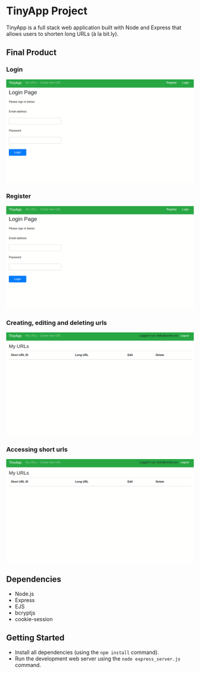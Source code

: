 # TinyApp Project

TinyApp is a full stack web application built with Node and Express that allows users to shorten long URLs (à la bit.ly).

## Final Product

### Login

!["Login page"](https://github.com/originallykevin/tinyapp/blob/master/docs/login.gif)

### Register

!["Registration"](https://github.com/originallykevin/tinyapp/blob/master/docs/registration.gif)

### Creating, editing and deleting urls

!["Create-edit-delete url"](https://github.com/originallykevin/tinyapp/blob/master/docs/create_edit_delete.gif)

### Accessing short urls

!["Access short url"](https://github.com/originallykevin/tinyapp/blob/master/docs/access_shorturl.gif)


## Dependencies

- Node.js
- Express
- EJS
- bcryptjs
- cookie-session

## Getting Started

- Install all dependencies (using the `npm install` command).
- Run the development web server using the `node express_server.js` command.